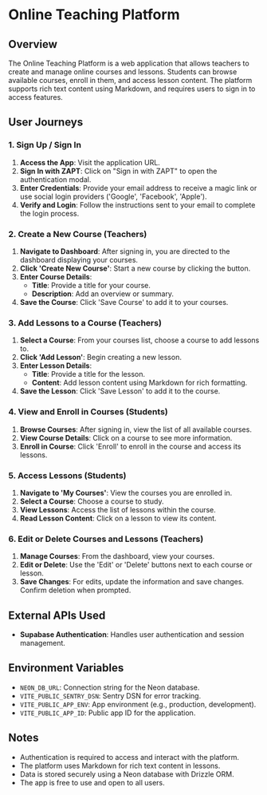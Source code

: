 # Online Teaching Platform

## Overview

The Online Teaching Platform is a web application that allows teachers to create and manage online courses and lessons. Students can browse available courses, enroll in them, and access lesson content. The platform supports rich text content using Markdown, and requires users to sign in to access features.

## User Journeys

### 1. Sign Up / Sign In

1. **Access the App**: Visit the application URL.
2. **Sign In with ZAPT**: Click on "Sign in with ZAPT" to open the authentication modal.
3. **Enter Credentials**: Provide your email address to receive a magic link or use social login providers ('Google', 'Facebook', 'Apple').
4. **Verify and Login**: Follow the instructions sent to your email to complete the login process.

### 2. Create a New Course (Teachers)

1. **Navigate to Dashboard**: After signing in, you are directed to the dashboard displaying your courses.
2. **Click 'Create New Course'**: Start a new course by clicking the button.
3. **Enter Course Details**:
   - **Title**: Provide a title for your course.
   - **Description**: Add an overview or summary.
4. **Save the Course**: Click 'Save Course' to add it to your courses.

### 3. Add Lessons to a Course (Teachers)

1. **Select a Course**: From your courses list, choose a course to add lessons to.
2. **Click 'Add Lesson'**: Begin creating a new lesson.
3. **Enter Lesson Details**:
   - **Title**: Provide a title for the lesson.
   - **Content**: Add lesson content using Markdown for rich formatting.
4. **Save the Lesson**: Click 'Save Lesson' to add it to the course.

### 4. View and Enroll in Courses (Students)

1. **Browse Courses**: After signing in, view the list of all available courses.
2. **View Course Details**: Click on a course to see more information.
3. **Enroll in Course**: Click 'Enroll' to enroll in the course and access its lessons.

### 5. Access Lessons (Students)

1. **Navigate to 'My Courses'**: View the courses you are enrolled in.
2. **Select a Course**: Choose a course to study.
3. **View Lessons**: Access the list of lessons within the course.
4. **Read Lesson Content**: Click on a lesson to view its content.

### 6. Edit or Delete Courses and Lessons (Teachers)

1. **Manage Courses**: From the dashboard, view your courses.
2. **Edit or Delete**: Use the 'Edit' or 'Delete' buttons next to each course or lesson.
3. **Save Changes**: For edits, update the information and save changes. Confirm deletion when prompted.

## External APIs Used

- **Supabase Authentication**: Handles user authentication and session management.

## Environment Variables

- `NEON_DB_URL`: Connection string for the Neon database.
- `VITE_PUBLIC_SENTRY_DSN`: Sentry DSN for error tracking.
- `VITE_PUBLIC_APP_ENV`: App environment (e.g., production, development).
- `VITE_PUBLIC_APP_ID`: Public app ID for the application.

## Notes

- Authentication is required to access and interact with the platform.
- The platform uses Markdown for rich text content in lessons.
- Data is stored securely using a Neon database with Drizzle ORM.
- The app is free to use and open to all users.
